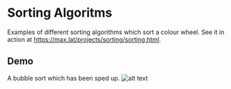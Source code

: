 # Sorting Algoritms
Examples of different sorting algorithms which sort a colour wheel. See it in action at https://max.lat/projects/sorting/sorting.html.

## Demo
A bubble sort which has been sped up.
![alt text](https://github.com/sayersauce/mini-projects/blob/master/Sorting/wheel.gif "Bubble Sort")
